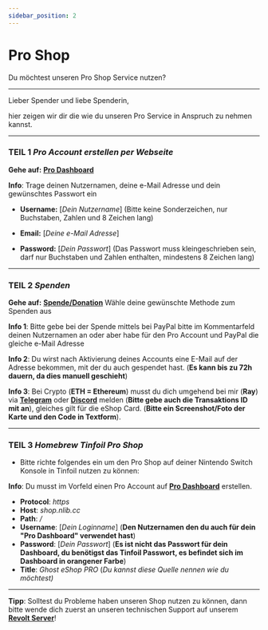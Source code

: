 ```yaml
---
sidebar_position: 2
---
```


# Pro Shop
Du möchtest unseren Pro Shop Service nutzen?

---

Lieber Spender und liebe Spenderin,

hier zeigen wir dir die wie du unseren Pro Service in Anspruch zu nehmen kannst.

---

### **TEIL 1** *Pro Account erstellen per Webseite*

**Gehe auf:** **[Pro Dashboard](https://pro.nlib.cc/register)**  

**Info**: Trage deinen Nutzernamen, deine e-Mail Adresse und dein gewünschtes Passwort ein  

- **Username:** [*Dein Nutzername*] (Bitte keine Sonderzeichen, nur Buchstaben, Zahlen und 8 Zeichen lang)  

- **Email:** [*Deine e-Mail Adresse*]  

- **Password:** [*Dein Passwort*] (Das Passwort muss kleingeschrieben sein, darf nur Buchstaben und Zahlen enthalten, mindestens 8 Zeichen lang)

---

### **TEIL 2** *Spenden*

**Gehe auf:** **[Spende/Donation](https://donate.ghostland.at/)**
Wähle deine gewünschte Methode zum Spenden aus  

**Info 1**: Bitte gebe bei der Spende mittels bei PayPal bitte im Kommentarfeld deinen Nutzernamen an oder aber habe für den Pro Account und PayPal die gleiche e-Mail Adresse  

**Info 2**: Du wirst nach Aktivierung deines Accounts eine E-Mail auf der Adresse bekommen, mit der du auch gespendet hast. (**Es kann bis zu 72h dauern, da dies manuell geschieht**)  

**Info 3**: Bei Crypto (**ETH = Ethereum**) musst du dich umgehend bei mir (**Ray**) via **[Telegram](https://t.me/RaynorBlackwood)** oder **[Discord](https://discordapp.com/users/172794851912318977)** melden (**Bitte gebe auch die Transaktions ID mit an**), gleiches gilt für die eShop Card. (**Bitte ein Screenshot/Foto der Karte und den Code in Textform**).

---

### **TEIL 3** *Homebrew Tinfoil Pro Shop*  

- Bitte richte folgendes ein um den Pro Shop auf deiner Nintendo Switch Konsole in Tinfoil nutzen zu können:

**Info**: Du musst im Vorfeld einen Pro Account auf **[Pro Dashboard](https://pro.nlib.cc/)** erstellen.  

- **Protocol**: *https*  
- **Host**: *shop.nlib.cc*  
- **Path**: */*  
- **Username**: [*Dein Loginname*] (**Den Nutzernamen den du auch für dein "Pro Dashboard" verwendet hast**)  
- **Password**: [*Dein Passwort*] (**Es ist nicht das Passwort für dein Dashboard, du benötigst das Tinfoil Passwort, es befindet sich im Dashboard in orangener Farbe**)  
- **Title**: *Ghost eShop PRO* (*Du kannst diese Quelle nennen wie du möchtest)*

---

**Tipp**: Solltest du Probleme haben unseren Shop nutzen zu können, dann bitte wende dich zuerst an unseren technischen Support auf unserem **[Revolt Server](https://rvlt.gg/3GzQrQvg/)**!